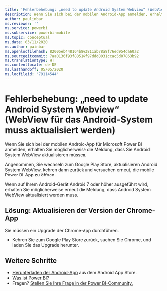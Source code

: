 ```yaml
---
title: 'Fehlerbehebung: „need to update Android System Webview“ (WebView für das Android-System muss aktualisiert werden) – Power BI'
description: Wenn Sie sich bei der mobilen Android-App anmelden, erhalten Sie möglicherweise die Meldung, dass Sie Android System WebView aktualisieren müssen.
author: paulinbar
ms.reviewer: ''
ms.service: powerbi
ms.subservice: powerbi-mobile
ms.topic: conceptual
ms.date: 03/11/2020
ms.author: painbar
ms.openlocfilehash: 82005eb448164b863811ab78a8f76ed954da60a2
ms.sourcegitcommit: 7aa0136f93f88516f97ddd8031ccac5d07863b92
ms.translationtype: HT
ms.contentlocale: de-DE
ms.lasthandoff: 05/05/2020
ms.locfileid: "79114544"
---
```

# <a name="fixing-need-to-update-android-system-webview"></a>Fehlerbehebung: „need to update Android System Webview“ (WebView für das Android-System muss aktualisiert werden)
Wenn Sie sich bei der mobilen Android-App für Microsoft Power BI anmelden, erhalten Sie möglicherweise die Meldung, dass Sie Android System WebView aktualisieren müssen. 

Angenommen, Sie wechseln zum Google Play Store, aktualisieren Android System WebView, kehren dann zurück und versuchen erneut, die mobile Power BI-App zu öffnen. 

Wenn auf Ihrem Android-Gerät Android 7 oder höher ausgeführt wird, erhalten Sie möglicherweise erneut die Meldung, dass Android System WebView aktualisiert werden muss. 

## <a name="solution-upgrade-your-version-of-the-chrome-app"></a>Lösung: Aktualisieren der Version der Chrome-App
Sie müssen ein Upgrade der Chrome-App durchführen. 

* Kehren Sie zum Google Play Store zurück, suchen Sie Chrome, und laden Sie das Upgrade herunter.

## <a name="next-steps"></a>Weitere Schritte
* [Herunterladen der Android-App](https://go.microsoft.com/fwlink/?LinkID=544867) aus dem Android App Store.
* [Was ist Power BI?](../../fundamentals/power-bi-overview.md)
* Fragen? [Stellen Sie Ihre Frage in der Power BI-Community.](https://community.powerbi.com/)

